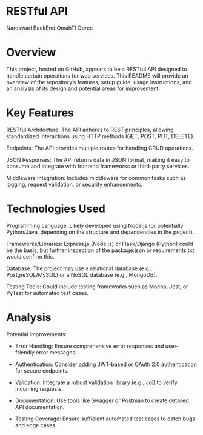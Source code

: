 # RESTful API
Nareswari BackEnd OmahTI Oprec

# Overview

This project, hosted on GitHub, appears to be a RESTful API designed to handle certain operations for web services. This README will provide an overview of the repository’s features, setup guide, usage instructions, and an analysis of its design and potential areas for improvement.

# Key Features
RESTful Architecture: The API adheres to REST principles, allowing standardized interactions using HTTP methods (GET, POST, PUT, DELETE).

Endpoints: The API provides multiple routes for handling CRUD operations.

JSON Responses: The API returns data in JSON format, making it easy to consume and integrate with frontend frameworks or third-party services.

Middleware Integration: Includes middleware for common tasks such as logging, request validation, or security enhancements.

# Technologies Used

Programming Language: Likely developed using Node.js (or potentially Python/Java, depending on the structure and dependencies in the project).

Frameworks/Libraries: Express.js (Node.js) or Flask/Django (Python) could be the basis, but further inspection of the package.json or requirements.txt would confirm this.

Database: The project may use a relational database (e.g., PostgreSQL/MySQL) or a NoSQL database (e.g., MongoDB).

Testing Tools: Could include testing frameworks such as Mocha, Jest, or PyTest for automated test cases.


# Analysis
Potential Improvements:

* Error Handling: Ensure comprehensive error responses and user-friendly error messages.

* Authentication: Consider adding JWT-based or OAuth 2.0 authentication for secure endpoints.

* Validation: Integrate a robust validation library (e.g., Joi) to verify incoming requests.

* Documentation: Use tools like Swagger or Postman to create detailed API documentation.

* Testing Coverage: Ensure sufficient automated test cases to catch bugs and edge cases.

